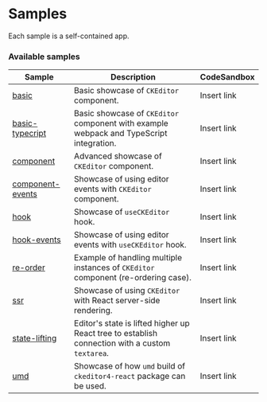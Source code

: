 # Samples

Each sample is a self-contained app.

### Available samples

| Sample                               | Description                                                                                     | CodeSandbox |
| ------------------------------------ | ----------------------------------------------------------------------------------------------- | ----------- |
| [basic](basic)                       | Basic showcase of `CKEditor` component.                                                         | Insert link |
| [basic-typecript](basic-typecript)   | Basic showcase of `CKEditor` component with example webpack and TypeScript integration.         | Insert link |
| [component](component)               | Advanced showcase of `CKEditor` component.                                                      | Insert link |
| [component-events](component-events) | Showcase of using editor events with `CKEditor` component.                                      | Insert link |
| [hook](hook)                         | Showcase of `useCKEditor` hook.                                                                 | Insert link |
| [hook-events](hook-events)           | Showcase of using editor events with `useCKEditor` hook.                                        | Insert link |
| [re-order](re-order)                 | Example of handling multiple instances of `CKEditor` component (re-ordering case).              | Insert link |
| [ssr](ssr)                           | Showcase of using `CKEditor` with React server-side rendering.                                  | Insert link |
| [state-lifting](state-lifting)       | Editor's state is lifted higher up React tree to establish connection with a custom `textarea`. | Insert link |
| [umd](umd)                           | Showcase of how `umd` build of `ckeditor4-react` package can be used.                           | Insert link |
